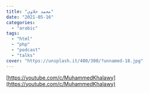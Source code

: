 ```yaml
---
title: "محمد خلاوي"
date: "2021-05-16"
categories:
  - "arabic"
tags:
  - "html"
  - "php"
  - "podcast"
  - "talks"
cover: "https://unsplash.it/400/300/?unnamed-18.jpg"
---
```


[https://youtube.com/c/MuhammedKhalawy](https://youtube.com/c/MuhammedKhalawy)
